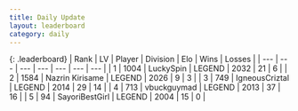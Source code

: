 ```yaml
---
title: Daily Update
layout: leaderboard
category: daily
---
```


{: .leaderboard}
| Rank | LV | Player | Division | Elo | Wins | Losses |
| --- | --- | --- | --- | --- | --- | --- |
| <span data-change="4">1</span> | 1004 | <span title="ID: 498412">LuckySpin</span> | LEGEND | <span data-change="126">2032</span> | <span data-change="15">21</span> | <span data-change="1">6</span> |
| <span data-change="-1">2</span> | 1584 | <span title="ID: 315148">Nazrin Kirisame</span> | LEGEND | <span data-change="1">2026</span> | <span data-change="4">9</span> | <span data-change="2">3</span> |
| <span data-change="12">3</span> | 749 | <span title="ID: 69018">IgneousCriztal</span> | LEGEND | <span data-change="184">2014</span> | <span data-change="27">29</span> | <span data-change="12">14</span> |
| <span data-change="18">4</span> | 713 | <span title="ID: 418052">vbuckguymad</span> | LEGEND | <span data-change="201">2013</span> | <span data-change="34">37</span> | <span data-change="11">16</span> |
| <span data-change="-">5</span> | 94 | <span title="ID: 543618">SayoriBestGirl</span> | LEGEND | <span data-change="-">2004</span> | <span data-change="-">15</span> | <span data-change="-">0</span> |